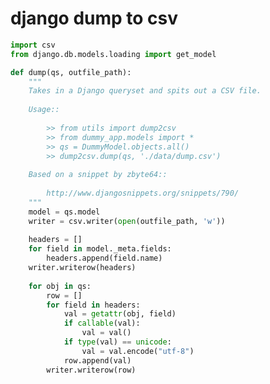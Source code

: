 # django dump to csv

<!--
ID: f90ef2f4-7d50-4e34-93b7-c4a657aa0279
Status: publish
Date: 2018-04-30T09:59:00
Modified: 2018-04-30T09:59:00
wp_id: 697
-->

```py
import csv
from django.db.models.loading import get_model

def dump(qs, outfile_path):
	"""
	Takes in a Django queryset and spits out a CSV file.
	
	Usage::
	
		>> from utils import dump2csv
		>> from dummy_app.models import *
		>> qs = DummyModel.objects.all()
		>> dump2csv.dump(qs, './data/dump.csv')
	
	Based on a snippet by zbyte64::
		
		http://www.djangosnippets.org/snippets/790/
	"""
	model = qs.model
	writer = csv.writer(open(outfile_path, 'w'))
	
	headers = []
	for field in model._meta.fields:
		headers.append(field.name)
	writer.writerow(headers)
	
	for obj in qs:
		row = []
		for field in headers:
			val = getattr(obj, field)
			if callable(val):
				val = val()
			if type(val) == unicode:
				val = val.encode("utf-8")
			row.append(val)
		writer.writerow(row)
```